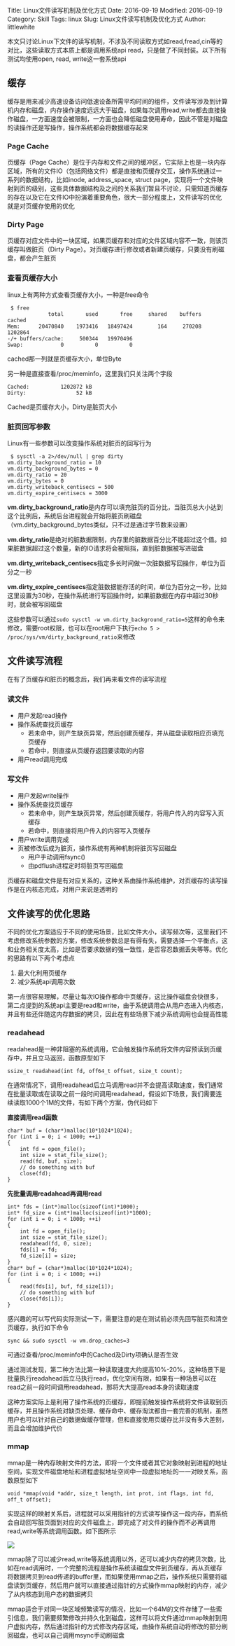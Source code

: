 Title: Linux文件读写机制及优化方式
Date: 2016-09-19
Modified: 2016-09-19
Category: Skill
Tags: linux
Slug: Linux文件读写机制及优化方式
Author: littlewhite

本文只讨论Linux下文件的读写机制，不涉及不同读取方式如read,fread,cin等的对比，这些读取方式本质上都是调用系统api read，只是做了不同封装。以下所有测试均使用open, read, write这一套系统api

## 缓存
缓存是用来减少高速设备访问低速设备所需平均时间的组件，文件读写涉及到计算机内存和磁盘，内存操作速度远远大于磁盘，如果每次调用read,write都去直接操作磁盘，一方面速度会被限制，一方面也会降低磁盘使用寿命，因此不管是对磁盘的读操作还是写操作，操作系统都会将数据缓存起来

### Page Cache
页缓存（Page Cache）是位于内存和文件之间的缓冲区，它实际上也是一块内存区域，所有的文件IO（包括网络文件）都是直接和页缓存交互，操作系统通过一系列的数据结构，比如inode, address_space, struct page，实现将一个文件映射到页的级别，这些具体数据结构及之间的关系我们暂且不讨论，只需知道页缓存的存在以及它在文件IO中扮演着重要角色，很大一部分程度上，文件读写的优化就是对页缓存使用的优化

### Dirty Page
页缓存对应文件中的一块区域，如果页缓存和对应的文件区域内容不一致，则该页缓存叫做脏页（Dirty Page）。对页缓存进行修改或者新建页缓存，只要没有刷磁盘，都会产生脏页

### 查看页缓存大小
linux上有两种方式查看页缓存大小，一种是free命令

	 $ free
	             total       used       free     shared    buffers     cached
	Mem:      20470840    1973416   18497424        164     270208    1202864
	-/+ buffers/cache:     500344   19970496
	Swap:            0          0          0

cached那一列就是页缓存大小，单位Byte

另一种是直接查看/proc/meminfo，这里我们只关注两个字段
	
	Cached:          1202872 kB
	Dirty:                52 kB

Cached是页缓存大小，Dirty是脏页大小

### 脏页回写参数
Linux有一些参数可以改变操作系统对脏页的回写行为

	 $ sysctl -a 2>/dev/null | grep dirty
	vm.dirty_background_ratio = 10
	vm.dirty_background_bytes = 0
	vm.dirty_ratio = 20
	vm.dirty_bytes = 0
	vm.dirty_writeback_centisecs = 500
	vm.dirty_expire_centisecs = 3000

**vm.dirty_background_ratio**是内存可以填充脏页的百分比，当脏页总大小达到这个比例后，系统后台进程就会开始将脏页刷磁盘（vm.dirty_background_bytes类似，只不过是通过字节数来设置）

**vm.dirty_ratio**是绝对的脏数据限制，内存里的脏数据百分比不能超过这个值。如果脏数据超过这个数量，新的IO请求将会被阻挡，直到脏数据被写进磁盘

**vm.dirty_writeback_centisecs**指定多长时间做一次脏数据写回操作，单位为百分之一秒

**vm.dirty_expire_centisecs**指定脏数据能存活的时间，单位为百分之一秒，比如这里设置为30秒，在操作系统进行写回操作时，如果脏数据在内存中超过30秒时，就会被写回磁盘

这些参数可以通过`sudo sysctl -w vm.dirty_background_ratio=5`这样的命令来修改，需要root权限，也可以在root用户下执行`echo 5 > /proc/sys/vm/dirty_background_ratio`来修改

## 文件读写流程
在有了页缓存和脏页的概念后，我们再来看文件的读写流程
### 读文件
* 用户发起read操作
* 操作系统查找页缓存
	* 若未命中，则产生缺页异常，然后创建页缓存，并从磁盘读取相应页填充页缓存
	* 若命中，则直接从页缓存返回要读取的内容
* 用户read调用完成

### 写文件 
* 用户发起write操作
* 操作系统查找页缓存
	* 若未命中，则产生缺页异常，然后创建页缓存，将用户传入的内容写入页缓存
	* 若命中，则直接将用户传入的内容写入页缓存
* 用户write调用完成
* 页被修改后成为脏页，操作系统有两种机制将脏页写回磁盘
	* 用户手动调用fsync()
	* 由pdflush进程定时将脏页写回磁盘

页缓存和磁盘文件是有对应关系的，这种关系由操作系统维护，对页缓存的读写操作是在内核态完成，对用户来说是透明的

## 文件读写的优化思路
不同的优化方案适应于不同的使用场景，比如文件大小，读写频次等，这里我们不考虑修改系统参数的方案，修改系统参数总是有得有失，需要选择一个平衡点，这和业务相关度太高，比如是否要求数据的强一致性，是否容忍数据丢失等等。优化的思路有以下两个考虑点

1. 最大化利用页缓存
2. 减少系统api调用次数

第一点很容易理解，尽量让每次IO操作都命中页缓存，这比操作磁盘会快很多，第二点提到的系统api主要是read和write，由于系统调用会从用户态进入内核态，并且有些还伴随这内存数据的拷贝，因此在有些场景下减少系统调用也会提高性能

### readahead
readahead是一种非阻塞的系统调用，它会触发操作系统将文件内容预读到页缓存中，并且立马返回，函数原型如下

	ssize_t readahead(int fd, off64_t offset, size_t count);

在通常情况下，调用readahead后立马调用read并不会提高读取速度，我们通常在批量读取或在读取之前一段时间调用readahead，假设如下场景，我们需要连续读取1000个1M的文件，有如下两个方案，伪代码如下

**直接调用read函数**
	
	char* buf = (char*)malloc(10*1024*1024);
	for (int i = 0; i < 1000; ++i)
	{
		int fd = open_file();
		int size = stat_file_size();
		read(fd, buf, size);
		// do something with buf
		close(fd);
	}

**先批量调用readahead再调用read**

	int* fds = (int*)malloc(sizeof(int)*1000);
	int* fd_size = (int*)malloc(sizeof(int)*1000);
	for (int i = 0; i < 1000; ++i)
	{
		int fd = open_file();
		int size = stat_file_size();
		readahead(fd, 0, size);
		fds[i] = fd;
		fd_size[i] = size;
	}
	char* buf = (char*)malloc(10*1024*1024);
	for (int i = 0; i < 1000; ++i)
	{
		read(fds[i], buf, fd_size[i]);
		// do something with buf
		close(fds[i]);
	}
	
感兴趣的可以写代码实际测试一下，需要注意的是在测试前必须先回写脏页和清空页缓存，执行如下命令

	sync && sudo sysctl -w vm.drop_caches=3

可通过查看/proc/meminfo中的Cached及Dirty项确认是否生效

通过测试发现，第二种方法比第一种读取速度大约提高10%-20%，这种场景下是批量执行readahead后立马执行read，优化空间有限，如果有一种场景可以在read之前一段时间调用readahead，那将大大提高read本身的读取速度

这种方案实际上是利用了操作系统的页缓存，即提前触发操作系统将文件读取到页缓存，并且操作系统对缺页处理、缓存命中、缓存淘汰都由一套完善的机制，虽然用户也可以针对自己的数据做缓存管理，但和直接使用页缓存比并没有多大差别，而且会增加维护代价

### mmap
mmap是一种内存映射文件的方法，即将一个文件或者其它对象映射到进程的地址空间，实现文件磁盘地址和进程虚拟地址空间中一段虚拟地址的一一对映关系，函数原型如下

	void *mmap(void *addr, size_t length, int prot, int flags, int fd, off_t offset);

实现这样的映射关系后，进程就可以采用指针的方式读写操作这一段内存，而系统会自动回写脏页面到对应的文件磁盘上，即完成了对文件的操作而不必再调用read,write等系统调用函数。如下图所示

![](http://littlewhite.us/pic/mmap.jpg)

mmap除了可以减少read,write等系统调用以外，还可以减少内存的拷贝次数，比如在read调用时，一个完整的流程是操作系统读磁盘文件到页缓存，再从页缓存将数据拷贝到read传递的buffer里，而如果使用mmap之后，操作系统只需要将磁盘读到页缓存，然后用户就可以直接通过指针的方式操作mmap映射的内存，减少了从内核态到用户态的数据拷贝

mmap适合于对同一块区域频繁读写的情况，比如一个64M的文件存储了一些索引信息，我们需要频繁修改并持久化到磁盘，这样可以将文件通过mmap映射到用户虚拟内存，然后通过指针的方式修改内存区域，由操作系统自动将修改的部分刷回磁盘，也可以自己调用msync手动刷磁盘
